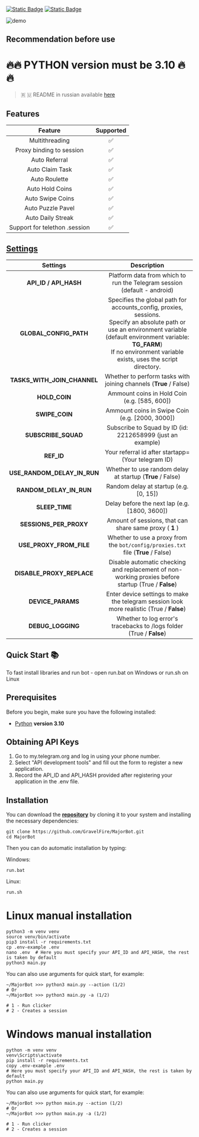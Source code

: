 [![Static Badge](https://img.shields.io/badge/Telegram-Channel-Link?style=for-the-badge&logo=Telegram&logoColor=white&logoSize=auto&color=blue)](https://t.me/+jJhUfsfFCn4zZDk0)      [![Static Badge](https://img.shields.io/badge/Telegram-Bot%20Link-Link?style=for-the-badge&logo=Telegram&logoColor=white&logoSize=auto&color=blue)](https://t.me/major/start?startapp=339631649)

![demo](https://github.com/user-attachments/assets/94ab0cfd-07d2-449d-ae41-1a1807402e3e)



## Recommendation before use

# 🔥🔥 PYTHON version must be 3.10 🔥🔥

> 🇷 🇺 README in russian available [here](README-RU.md)

## Features  
|            Feature            | Supported |
|:-----------------------------:|:---------:|
|        Multithreading         |     ✅     |
|   Proxy binding to session    |     ✅     |
|         Auto Referral         |     ✅     |
|        Auto Claim Task        |     ✅     |
|         Auto Roulette         |     ✅     |
|        Auto Hold Coins        |     ✅     |
| Auto Swipe Coins            	 |     ✅     |
|       Auto Puzzle Pavel       |     ✅     |
|       Auto Daily Streak       |     ✅     |
| Support for telethon .session |     ✅     |


## [Settings](https://github.com/GravelFire/MajorBot/blob/main/.env-example/)
|          Settings           |                                                                                                                  Description                                                                                                                  |
|:---------------------------:|:---------------------------------------------------------------------------------------------------------------------------------------------------------------------------------------------------------------------------------------------:|
|    **API_ID / API_HASH**    |                                                                                   Platform data from which to run the Telegram session (default - android)                                                                                    |
|   **GLOBAL_CONFIG_PATH**    | Specifies the global path for accounts_config, proxies, sessions. <br/>Specify an absolute path or use an environment variable (default environment variable: **TG_FARM**) <br/>If no environment variable exists, uses the script directory. |
| **TASKS_WITH_JOIN_CHANNEL** |                                                                                       Whether to perform tasks with joining channels (**True** / False)                                                                                       |
|        **HOLD_COIN**        |                                                                                                 Ammount coins in Hold Coin (e.g. [585, 600])                                                                                                  |
|       **SWIPE_COIN**        |                                                                                                Ammount coins in Swipe Coin (e.g. [2000, 3000])                                                                                                |
|     **SUBSCRIBE_SQUAD**     |                                                                                          Subscribe to Squad by ID (id: 2212658999 (just an example)                                                                                           |
|         **REF_ID**          |                                                                                              Your referral id after startapp= (Your telegram ID)                                                                                              |
| **USE_RANDOM_DELAY_IN_RUN** |                                                                                           Whether to use random delay at startup (**True** / False)                                                                                           |
|   **RANDOM_DELAY_IN_RUN**   |                                                                                                    Random delay at startup (e.g. [0, 15])                                                                                                     |
|       **SLEEP_TIME**        |                                                                                                 Delay before the next lap (e.g. [1800, 3600])                                                                                                 |
|   **SESSIONS_PER_PROXY**    |                                                                                            Amount of sessions, that can share same proxy ( **1** )                                                                                            |
|   **USE_PROXY_FROM_FILE**   |                                                                               Whether to use a proxy from the `bot/config/proxies.txt` file (**True** / False)                                                                                |
|  **DISABLE_PROXY_REPLACE**  |                                                                      Disable automatic checking and replacement of non-working proxies before startup (True / **False**)                                                                      |
|      **DEVICE_PARAMS**      |                                                                          Enter device settings to make the telegram session look more realistic  (True / **False**)                                                                           |
|      **DEBUG_LOGGING**      |                                                                                     Whether to log error's tracebacks to /logs folder (True / **False**)                                                                                      |

## Quick Start 📚

To fast install libraries and run bot - open run.bat on Windows or run.sh on Linux

## Prerequisites
Before you begin, make sure you have the following installed:
- [Python](https://www.python.org/downloads/) **version 3.10**

## Obtaining API Keys
1. Go to my.telegram.org and log in using your phone number.
2. Select "API development tools" and fill out the form to register a new application.
3. Record the API_ID and API_HASH provided after registering your application in the .env file.

## Installation
You can download the [**repository**](https://github.com/GravelFire/MajorBot) by cloning it to your system and installing the necessary dependencies:
```shell
git clone https://github.com/GravelFire/MajorBot.git
cd MajorBot
```

Then you can do automatic installation by typing:

Windows:
```shell
run.bat
```

Linux:
```shell
run.sh
```

# Linux manual installation
```shell
python3 -m venv venv
source venv/bin/activate
pip3 install -r requirements.txt
cp .env-example .env
nano .env  # Here you must specify your API_ID and API_HASH, the rest is taken by default
python3 main.py
```

You can also use arguments for quick start, for example:
```shell
~/MajorBot >>> python3 main.py --action (1/2)
# Or
~/MajorBot >>> python3 main.py -a (1/2)

# 1 - Run clicker
# 2 - Creates a session
```

# Windows manual installation
```shell
python -m venv venv
venv\Scripts\activate
pip install -r requirements.txt
copy .env-example .env
# Here you must specify your API_ID and API_HASH, the rest is taken by default
python main.py
```

You can also use arguments for quick start, for example:
```shell
~/MajorBot >>> python main.py --action (1/2)
# Or
~/MajorBot >>> python main.py -a (1/2)

# 1 - Run clicker
# 2 - Creates a session
```
